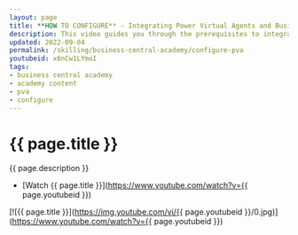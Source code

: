 ```yaml
---
layout: page
title: **HOW TO CONFIGURE** - Integrating Power Virtual Agents and Business Central
description: This video guides you through the prerequisites to integrate Business Central with PVA, Power Automate and Microsoft Teams.
updated: 2022-09-04
permalink: /skilling/business-central-academy/configure-pva
youtubeid: x6nCw1LYmoI
tags: 
- business central academy
- academy content
- pva
- configure
---
```


# {{ page.title }}

{{ page.description }}

* [Watch {{ page.title }}](https://www.youtube.com/watch?v={{ page.youtubeid }})

[![{{ page.title }}](https://img.youtube.com/vi/{{ page.youtubeid }}/0.jpg)](https://www.youtube.com/watch?v={{ page.youtubeid }})
